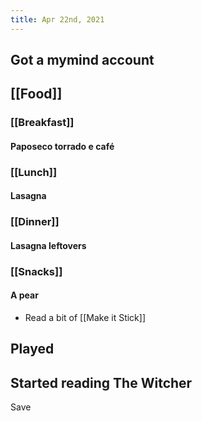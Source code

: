 ```yaml
---
title: Apr 22nd, 2021
---
```


## Got a mymind account
## [[Food]]
### [[Breakfast]]
#### Paposeco torrado e café
### [[Lunch]]
#### Lasagna
### [[Dinner]]
#### Lasagna leftovers
### [[Snacks]]
#### A pear
- Read a bit of [[Make it Stick]]
## Played
## Started reading The Witcher
Save